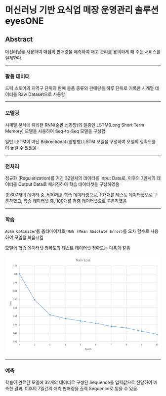 # 머신러닝 기반 요식업 매장 운영관리 솔루션 eyesONE
## Abstract
머신러닝을 사용하여 매점의 판매량을 예측하여 재고 관리를 용의하게 해 주는 서비스를 설계한다.

***

### 활용 데이터
드럭 스토어의 지역구 단위의 판매 물품 종류와 판매량을 하루 단위로 기록한 시계열 데이터를 Raw Dataset으로 사용함

***

### 모델링
시계열 분석에 유리한 RNN(순환 신경망)의 일종인 LSTM(Long Short Term Memory) 모델을 사용하여 Seq-to-Seq 모델을 구성함

일반 LSTM이 아닌 Bidirectional (양방향) LSTM 모델을 구성하여 모델의 정확도를 더 높일 수 있었음

***

### 전처리
정규화 (Regularization)를 거친 32일치의 데이터를 Input Data로, 이후의 7일치의 데이터를 Output Data로 패키징하여 학습 데이터셋을 구성하였음

총 607개의 데이터 중, 500개를 학습 데이터셋으로, 107개를 테스트 데이터셋으로 구분하였고, 학습 데이터셋 중, 100개를 검증 데이터셋으로 구분하였음

***

### 학습
`Adam Optimizer`를 옵티마이저로, `MAE (Mean Absolute Error)`를 오차 함수로 사용하여 모델을 학습시킴

모델의 학습 데이터셋 정확도와 테스트 데이터셋 정확도는 다음과 같음

![asdf](train_loss_chart.png)

***

### 예측
학습이 완료된 모델에 32개의 데이터로 구성된 Sequence를 입력값으로 전달하여 예측한 결과, 이후의 7일간의 예측 판매량을 출력 Sequence로 얻을 수 있음

